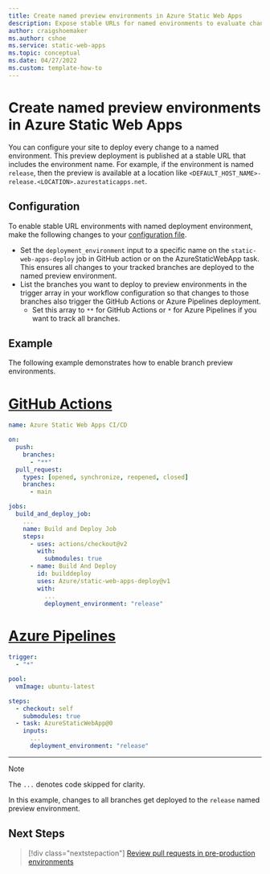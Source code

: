 ```yaml
---
title: Create named preview environments in Azure Static Web Apps
description: Expose stable URLs for named environments to evaluate changes in Azure Static Web Apps
author: craigshoemaker
ms.author: cshoe
ms.service: static-web-apps
ms.topic: conceptual
ms.date: 04/27/2022
ms.custom: template-how-to
---
```


# Create named preview environments in Azure Static Web Apps

You can configure your site to deploy every change to a named environment. This preview deployment is published at a stable URL that includes the environment name. For example, if the environment is named `release`, then the preview is available at a location like `<DEFAULT_HOST_NAME>-release.<LOCATION>.azurestaticapps.net`.

## Configuration

To enable stable URL environments with named deployment environment, make the following changes to your [configuration file](configuration.md).

- Set the `deployment_environment` input to a specific name on the `static-web-apps-deploy` job in GitHub action or on the AzureStaticWebApp task. This ensures all changes to your tracked branches are deployed to the named preview environment.
- List the branches you want to deploy to preview environments in the trigger array in your workflow configuration so that changes to those branches also trigger the GitHub Actions or Azure Pipelines deployment.
  - Set this array to `**` for GitHub Actions or `*` for Azure Pipelines if you want to track all branches.

## Example

The following example demonstrates how to enable branch preview environments.

# [GitHub Actions](#tab/github-actions)

```yml
name: Azure Static Web Apps CI/CD

on:
  push:
    branches:
      - "**"
  pull_request:
    types: [opened, synchronize, reopened, closed]
    branches:
      - main

jobs:
  build_and_deploy_job:
    ...
    name: Build and Deploy Job
    steps:
      - uses: actions/checkout@v2
        with:
          submodules: true
      - name: Build And Deploy
        id: builddeploy
        uses: Azure/static-web-apps-deploy@v1
        with:
          ...
          deployment_environment: "release"
```
# [Azure Pipelines](#tab/azure-devops)

```yml
trigger:
  - "*"

pool:
  vmImage: ubuntu-latest

steps:
  - checkout: self
    submodules: true
  - task: AzureStaticWebApp@0
    inputs:
      ...
      deployment_environment: "release"
```

---

> [!NOTE]
> The `...` denotes code skipped for clarity.

In this example, changes to all branches get deployed to the `release` named preview environment.

## Next Steps

> [!div class="nextstepaction"]
> [Review pull requests in pre-production environments](./review-publish-pull-requests.md)
